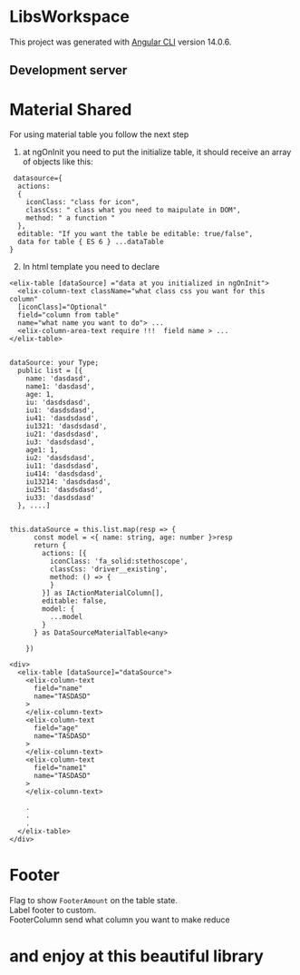 # LibsWorkspace

This project was generated with [Angular CLI](https://github.com/angular/angular-cli) version 14.0.6.

## Development server

# Material Shared

For using material table you follow the next step

1. at ngOnInit you need to put the initialize table, it should receive an array of objects like this:

```{
 datasource={
  actions:
  {
    iconClass: "class for icon",
    classCss: " class what you need to maipulate in DOM",
    method: " a function "
  },
  editable: "If you want the table be editable: true/false",
  data for table { ES 6 } ...dataTable
}
```

2. In html template you need to declare

```
<elix-table [dataSource] ="data at you initialized in ngOnInit">
  <elix-column-text className="what class css you want for this column"
  [iconClass]="Optional"
  field="column from table"
  name="what name you want to do"> ...
  <elix-column-area-text require !!!  field name > ...
</elix-table>
```

```

dataSource: your Type;
  public list = [{
    name: 'dasdasd',
    name1: 'dasdasd',
    age: 1,
    iu: 'dasdsdasd',
    iu1: 'dasdsdasd',
    iu41: 'dasdsdasd',
    iu1321: 'dasdsdasd',
    iu21: 'dasdsdasd',
    iu3: 'dasdsdasd',
    age1: 1,
    iu2: 'dasdsdasd',
    iu11: 'dasdsdasd',
    iu414: 'dasdsdasd',
    iu13214: 'dasdsdasd',
    iu251: 'dasdsdasd',
    iu33: 'dasdsdasd'
  }, ....]

```

```

this.dataSource = this.list.map(resp => {
      const model = <{ name: string, age: number }>resp
      return {
        actions: [{
          iconClass: 'fa_solid:stethoscope',
          classCss: 'driver__existing',
          method: () => {
          }
        }] as IActionMaterialColumn[],
        editable: false,
        model: {
          ...model
        }
      } as DataSourceMaterialTable<any>

    })

```
    <div>
      <elix-table [dataSource]="dataSource">
        <elix-column-text
          field="name"
          name="TASDASD"
        >
        </elix-column-text>
        <elix-column-text
          field="age"
          name="TASDASD"
        >
        </elix-column-text>
        <elix-column-text
          field="name1"
          name="TASDASD"
        >
        </elix-column-text>
      
        .
        .
        . 
      </elix-table>
    </div>

# Footer 
  Flag to show  `FooterAmount` on the table state.  
  Label footer to custom.   
  FooterColumn send what column you want to make reduce

# and enjoy at this beautiful library
